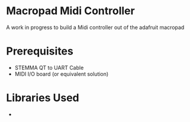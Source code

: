 # Macropad Midi Controller
A work in progress to build a Midi controller out of the adafruit macropad

# Prerequisites
- STEMMA QT to UART Cable
- MIDI I/O board (or equivalent solution)

# Libraries Used
- 
